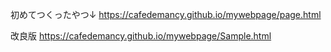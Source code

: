 初めてつくったやつ↓
https://cafedemancy.github.io/mywebpage/page.html

改良版
https://cafedemancy.github.io/mywebpage/Sample.html
